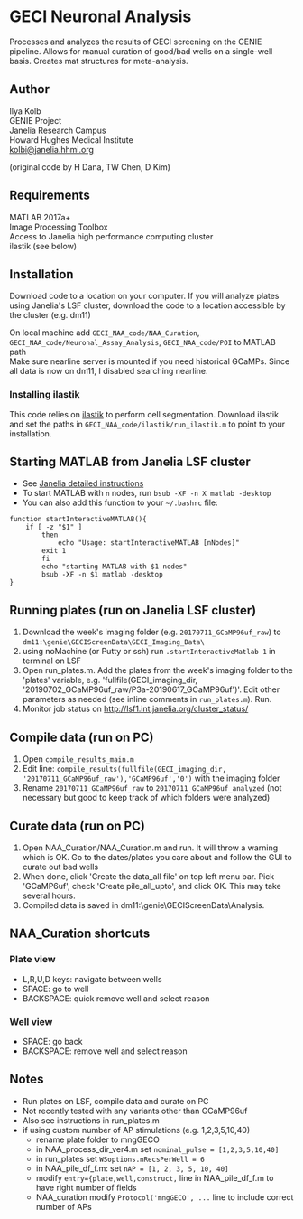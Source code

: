# GECI Neuronal Analysis 

Processes and analyzes the results of GECI screening on the GENIE pipeline. Allows for manual curation of good/bad wells on a single-well basis. Creates mat structures for meta-analysis.

## Author

Ilya Kolb  
GENIE Project  
Janelia Research Campus  
Howard Hughes Medical Institute  
kolbi@janelia.hhmi.org  

(original code by H Dana, TW Chen, D Kim)

## Requirements

MATLAB 2017a+  
Image Processing Toolbox  
Access to Janelia high performance computing cluster  
ilastik (see below)  

## Installation
Download code to a location on your computer. If you will analyze plates using Janelia's LSF cluster, download the code to a location accessible by the cluster (e.g. dm11)  
 
On local machine add `GECI_NAA_code/NAA_Curation`, `GECI_NAA_code/Neuronal_Assay_Analysis`, `GECI_NAA_code/POI` to MATLAB path  
Make sure nearline server is mounted if you need historical GCaMPs. Since all data is now on dm11, I disabled searching nearline.  

### Installing ilastik
This code relies on [ilastik](https://www.ilastik.org/) to perform cell segmentation. Download ilastik and set the paths in `GECI_NAA_code/ilastik/run_ilastik.m` to point to your installation.  

## Starting MATLAB from Janelia LSF cluster
* See [Janelia detailed instructions](http://wiki.int.janelia.org/wiki/display/ScientificComputing/LSF+testing+quickstart)
* To start MATLAB with `n` nodes, run `bsub -XF -n X matlab -desktop`
* You can also add this function to your `~/.bashrc` file:

~~~
function startInteractiveMATLAB(){  
	if [ -z "$1" ]  
		then  
			echo "Usage: startInteractiveMATLAB [nNodes]"  
		exit 1  
		fi  
		echo "starting MATLAB with $1 nodes"  
		bsub -XF -n $1 matlab -desktop  
}  
~~~

## Running plates (run on Janelia LSF cluster)

1. Download the week's imaging folder (e.g. `20170711_GCaMP96uf_raw`) to `dm11:\genie\GECIScreenData\GECI_Imaging_Data\`
2. using noMachine (or Putty or ssh) run `.startInteractiveMatlab 1` in terminal on LSF
3. Open run_plates.m. Add the plates from the week's imaging folder to the 'plates' variable, e.g. 'fullfile(GECI_imaging_dir, '20190702_GCaMP96uf_raw/P3a-20190617_GCaMP96uf')'. Edit other parameters as needed (see inline comments in `run_plates.m`). Run.
4. Monitor job status on http://lsf1.int.janelia.org/cluster_status/

## Compile data (run on PC)

1. Open `compile_results_main.m`
2. Edit line: `compile_results(fullfile(GECI_imaging_dir, '20170711_GCaMP96uf_raw'),'GCaMP96uf','0')` with the imaging folder
3. Rename `20170711_GCaMP96uf_raw` to `20170711_GCaMP96uf_analyzed` (not necessary but good to keep track of which folders were analyzed)

## Curate data (run on PC)

1. Open NAA_Curation/NAA_Curation.m and run. It will throw a warning which is OK. Go to the dates/plates you care about and follow the GUI to curate out bad wells
2. When done, click 'Create the data_all file' on top left menu bar. Pick 'GCaMP6uf', check 'Create pile_all_upto', and click OK. This may take several hours.
3. Compiled data is saved in dm11:\genie\GECIScreenData\Analysis.


## NAA_Curation shortcuts

### Plate view  
* L,R,U,D keys: navigate between wells  
* SPACE: go to well  
* BACKSPACE: quick remove well and select reason  

### Well view  
* SPACE: go back  
* BACKSPACE: remove well and select reason  


## Notes

 - Run plates on LSF, compile data and curate on PC
 - Not recently tested with any variants other than GCaMP96uf
 - Also see instructions in run_plates.m
 - if using custom number of AP stimulations (e.g. 1,2,3,5,10,40)
    - rename plate folder to mngGECO
    - in NAA_process_dir_ver4.m set `nominal_pulse = [1,2,3,5,10,40]`
    - in run_plates set `WSoptions.nRecsPerWell = 6`
    - in NAA_pile_df_f.m: set `nAP = [1, 2, 3, 5, 10, 40]`
    - modify `entry={plate,well,construct,` line in NAA_pile_df_f.m to have right number of fields
    - NAA_curation modify `Protocol('mngGECO', ...` line to include correct number of APs
    